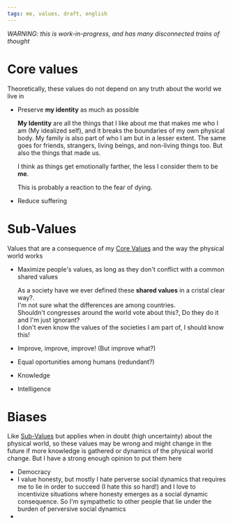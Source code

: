 ```yaml
---
tags: me, values, draft, english
---
```


*WARNING: this is work-in-progress, and has many disconnected trains of thought*

# Core values

Theoretically, these values do not depend on any truth about the world we live in

- Preserve **my identity** as much as possible

    **My Identity** are all the things that I like about me that makes me who I am (My idealized self), and it breaks the boundaries of my own physical body. My family is also part of who I am but in a lesser extent. The same goes for friends, strangers, living beings, and non-living things too. But also the things that made us.

    I think as things get emotionally farther, the less I consider them to be **me**.

    This is probably a reaction to the fear of dying.

- Reduce suffering

# Sub-Values

Values that are a consequence of my [Core Values](#core-values) and the way the physical world works

- Maximize people's values, as long as they don't conflict with a common shared values

    As a society have we ever defined these **shared values** in a cristal clear way?.\
    I'm not sure what the differences are among countries.\
    Shouldn't congresses around the world vote about this?, Do they do it and I'm just ignorant?\
    I don't even know the values of the societies I am part of, I should know this!

- Improve, improve, improve! (But improve what?)
- Equal oportunities among humans (redundant?)
- Knowledge
- Intelligence

# Biases

Like [Sub-Values](#sub-values) but applies when in doubt (high uncertainty) about the physical world, so these values may be wrong and might change in the future if more knowledge is gathered or dynamics of the physical world change. But I have a strong enough opinion to put them here

- Democracy
- I value honesty, but mostly I hate perverse social dynamics that requires me to lie in order to succeed (I hate this so hard!) and I love to incentivize situations where honesty emerges as a social dynamic consequence. So I'm sympathetic to other people that lie under the burden of perversive social dynamics
- 